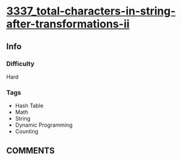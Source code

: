 # [3337_total-characters-in-string-after-transformations-ii](https://leetcode.com/problems/total-characters-in-string-after-transformations-ii)

## Info

### Difficulty

Hard

### Tags

- Hash Table
- Math
- String
- Dynamic Programming
- Counting

## __COMMENTS__

> 
